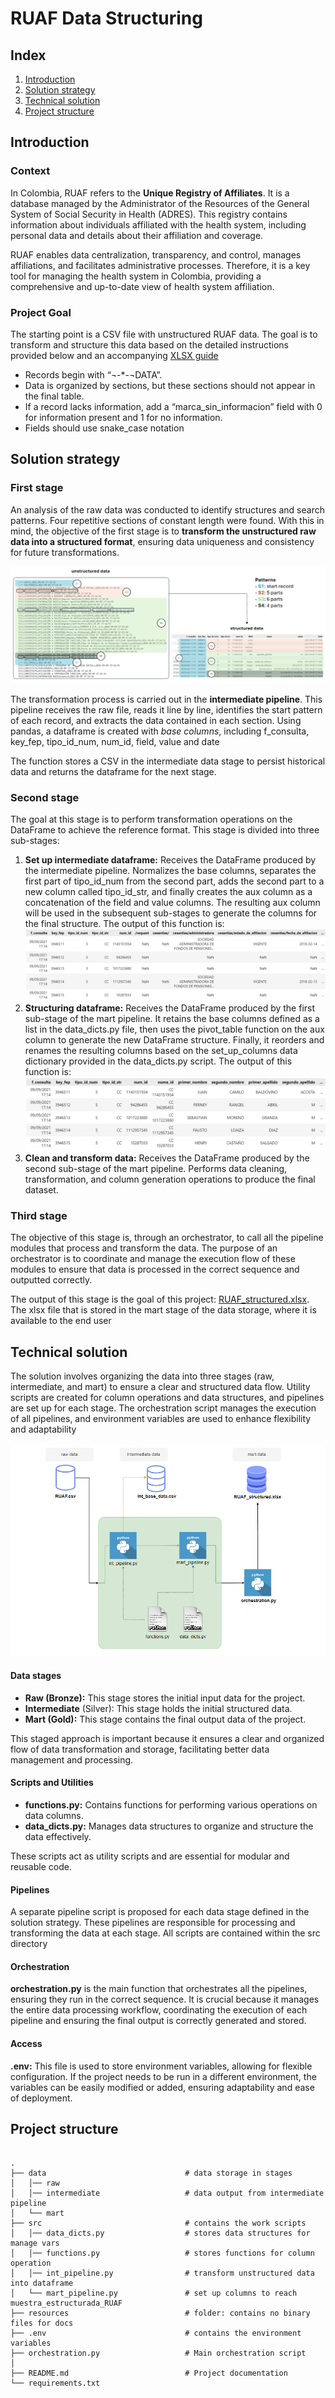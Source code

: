 # RUAF Data Structuring

## Index
1. [Introduction](#introduction)
2. [Solution strategy](#solution-strategy)
2. [Technical solution](#technical-solution)
3. [Project structure](#project-structure)


## Introduction
### Context
In Colombia, RUAF refers to the **Unique Registry of Affiliates**. It is a database managed by the Administrator of the Resources of the General System of Social Security in Health (ADRES). This registry contains information about individuals affiliated with the health system, including personal data and details about their affiliation and coverage.

RUAF enables data centralization, transparency, and control, manages affiliations, and facilitates administrative processes. Therefore, it is a key tool for managing the health system in Colombia, providing a comprehensive and up-to-date view of health system affiliation.

### Project Goal 
The starting point is a CSV file with unstructured RUAF data. The goal is to transform and structure this data based on the detailed instructions provided below and an accompanying [XLSX guide](data/raw/muestra_estructurada_RUAF.xlsx)

* Records begin with “¬-*-¬DATA”.
* Data is organized by sections, but these sections should not appear in the final table.
* If a record lacks information, add a “marca_sin_informacion” field with 0 for information present and 1 for no information.
* Fields should use snake_case notation

## Solution strategy

### First stage
An analysis of the raw data was conducted to identify structures and search patterns. Four repetitive sections of constant length were found. With this in mind, the objective of the first stage is to **transform the unstructured raw data into a structured format**, ensuring data uniqueness and consistency for future transformations.

![int pipeline](resources/int_pipeline.png)

The transformation process is carried out in the **intermediate pipeline**. This pipeline receives the raw file, reads it line by line, identifies the start pattern of each record, and extracts the data contained in each section. Using pandas, a dataframe is created with *base columns*, including f_consulta, key_fep, tipo_id_num, num_id, field, value and date

The function stores a CSV in the intermediate data stage to persist historical data and returns the dataframe for the next stage.

### Second stage
The goal at this stage is to perform transformation operations on the DataFrame to achieve the reference format. This stage is divided into three sub-stages: 

1. **Set up intermediate dataframe:** Receives the DataFrame produced by the intermediate pipeline. Normalizes the base columns, separates the first part of tipo_id_num from the second part, adds the second part to a new column called tipo_id_str, and finally creates the aux column as a concatenation of the field and value columns. The resulting aux column will be used in the subsequent sub-stages to generate the columns for the final structure.
The output of this function is: 
![first stage](resources/first_stage_mart_pipeline.png)
2. **Structuring dataframe:** Receives the DataFrame produced by the first sub-stage of the mart pipeline. It retains the base columns defined as a list in the data_dicts.py file, then uses the pivot_table function on the aux column to generate the new DataFrame structure. Finally, it reorders and renames the resulting columns based on the set_up_columns data dictionary provided in the data_dicts.py script.
The output of this function is:
![sec stage](resources/second_stage_mart_pipeline.png)
3. **Clean and transform data:** Receives the DataFrame produced by the second sub-stage of the mart pipeline. Performs data cleaning, transformation, and column generation operations to produce the final dataset.

### Third stage
The objective of this stage is, through an orchestrator, to call all the pipeline modules that process and transform the data. The purpose of an orchestrator is to coordinate and manage the execution flow of these modules to ensure that data is processed in the correct sequence and outputted correctly. 

The output of this stage is the goal of this project: [RUAF_structured.xlsx](data/mart/ruaf_structured.xlsx). The xlsx file that is stored in the mart stage of the data storage, where it is available to the end user

## Technical solution
The solution involves organizing the data into three stages (raw, intermediate, and mart) to ensure a clear and structured data flow. Utility scripts are created for column operations and data structures, and pipelines are set up for each stage. The orchestration script manages the execution of all pipelines, and environment variables are used to enhance flexibility and adaptability

![code diagram](resources/code_diagram.png)

#### Data stages

* **Raw (Bronze):** This stage stores the initial input data for the project.
* **Intermediate** (Silver): This stage holds the initial structured data.
* **Mart (Gold):** This stage contains the final output data of the project.

This staged approach is important because it ensures a clear and organized flow of data transformation and storage, facilitating better data management and processing.

#### Scripts and Utilities

* **functions.py:** Contains functions for performing various operations on data columns.
* **data_dicts.py:** Manages data structures to organize and structure the data effectively.

These scripts act as utility scripts and are essential for modular and reusable code.

#### Pipelines

A separate pipeline script is proposed for each data stage defined in the solution strategy. These pipelines are responsible for processing and transforming the data at each stage. All scripts are contained within the src directory

#### Orchestration

**orchestration.py** is the main function that orchestrates all the pipelines, ensuring they run in the correct sequence. It is crucial because it manages the entire data processing workflow, coordinating the execution of each pipeline and ensuring the final output is correctly generated and stored.

#### Access

**.env:** This file is used to store environment variables, allowing for flexible configuration. If the project needs to be run in a different environment, the variables can be easily modified or added, ensuring adaptability and ease of deployment.

## Project structure

```linux

.
├── data                               # data storage in stages
│   │── raw
│   │── intermediate                   # data output from intermediate pipeline
│   └── mart
├── src                                # contains the work scripts
│   │── data_dicts.py                  # stores data structures for manage vars
│   │── functions.py                   # stores functions for column operation
│   │── int_pipeline.py                # transform unstructured data into dataframe
│   └── mart_pipeline.py               # set up columns to reach muestra_estructurada_RUAF
├── resources                          # folder: contains no binary files for docs
├── .env                               # contains the environment variables
├── orchestration.py                   # Main orchestration script
│
├── README.md                          # Project documentation
└── requirements.txt                   

```



